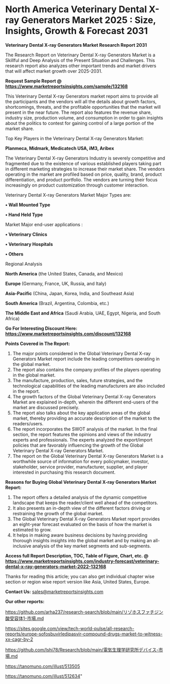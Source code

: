 # North America Veterinary Dental X-ray Generators Market 2025 : Size, Insights, Growth & Forecast 2031

<strong>Veterinary Dental X-ray Generators Market Research Report 2031</strong>

The Research Report on Veterinary Dental X-ray Generators Market is a Skillful and Deep Analysis of the Present Situation and Challenges. This research report also analyzes other important trends and market drivers that will affect market growth over 2025-2031.

<strong>Request Sample Report @ <a href=https://www.marketreportsinsights.com/sample/132168>https://www.marketreportsinsights.com/sample/132168</a></strong>

This Veterinary Dental X-ray Generators market report aims to provide all the participants and the vendors will all the details about growth factors, shortcomings, threats, and the profitable opportunities that the market will present in the near future. The report also features the revenue share, industry size, production volume, and consumption in order to gain insights about the politics to contest for gaining control of a large portion of the market share.

Top Key Players in the Veterinary Dental X-ray Generators Market:

<strong>Planmeca, Midmark, Medicatech USA, iM3, Aribex</strong>

The Veterinary Dental X-ray Generators Industry is severely competitive and fragmented due to the existence of various established players taking part in different marketing strategies to increase their market share. The vendors operating in the market are profiled based on price, quality, brand, product differentiation, and product portfolio. The vendors are turning their focus increasingly on product customization through customer interaction.

Veterinary Dental X-ray Generators Market Major Types are:

<strong>• Wall Mounted Type

• Hand Held Type</strong>

Market Major end-user applications :

<strong>• Veterinary Clinics

• Veterinary Hospitals

• Others</strong>

Regional Analysis

</u><strong><b>North America</b></strong> (the United States, Canada, and Mexico)

<strong><b>Europe </b></strong>(Germany, France, UK, Russia, and Italy)

<strong><b>Asia-Pacific</b></strong> (China, Japan, Korea, India, and Southeast Asia)

<strong><b>South America</b></strong> (Brazil, Argentina, Colombia, etc.)

<strong><b>The Middle East and Africa</b></strong> (Saudi Arabia, UAE, Egypt, Nigeria, and South Africa)

<strong>Go For Interesting Discount Here: <a href=https://www.marketreportsinsights.com/discount/132168>https://www.marketreportsinsights.com/discount/132168</a></strong>

<strong>Points Covered in The Report:</strong>
<ol>
  <li>The major points considered in the Global Veterinary Dental X-ray Generators Market report include the leading competitors operating in the global market.</li>
  <li>The report also contains the company profiles of the players operating in the global market.</li>
  <li>The manufacture, production, sales, future strategies, and the technological capabilities of the leading manufacturers are also included in the report.</li>
  <li>The growth factors of the Global Veterinary Dental X-ray Generators Market are explained in-depth, wherein the different end-users of the market are discussed precisely.</li>
  <li>The report also talks about the key application areas of the global market, thereby providing an accurate description of the market to the readers/users.</li>
  <li>The report incorporates the SWOT analysis of the market. In the final section, the report features the opinions and views of the industry experts and professionals. The experts analyzed the export/import policies that are favorably influencing the growth of the Global Veterinary Dental X-ray Generators Market.</li>
  <li>The report on the Global Veterinary Dental X-ray Generators Market is a worthwhile source of information for every policymaker, investor, stakeholder, service provider, manufacturer, supplier, and player interested in purchasing this research document.</li>
</ol>
<strong>Reasons for Buying Global Veterinary Dental X-ray Generators Market Report:</strong>

<ol>
  <li>The report offers a detailed analysis of the dynamic competitive landscape that keeps the reader/client well ahead of the competitors.</li>
  <li>It also presents an in-depth view of the different factors driving or restraining the growth of the global market.</li>
  <li>The Global Veterinary Dental X-ray Generators Market report provides an eight-year forecast evaluated on the basis of how the market is estimated to grow.</li>
  <li>It helps in making aware business decisions by having providing thorough insights insights into the global market and by making an all-inclusive analysis of the key market segments and sub-segments.</li>
</ol>
<strong>Access full Report Description, TOC, Table of Figure, Chart, etc. @ <a href=https://www.marketreportsinsights.com/industry-forecast/veterinary-dental-x-ray-generators-market-2022-132168>https://www.marketreportsinsights.com/industry-forecast/veterinary-dental-x-ray-generators-market-2022-132168</a></strong>


Thanks for reading this article; you can also get individual chapter wise section or region wise report version like Asia, United States, Europe.

<strong>Contact Us:</strong>
sales@marketreportsinsights.com

<strong>Our other reports:</strong>

<a href=https://github.com/arha237/research-search/blob/main/リゾホスファチジン酸受容体1-市場.md>https://github.com/arha237/research-search/blob/main/リゾホスファチジン酸受容体1-市場.md</a>

<a href=https://sites.google.com/view/tech-world-pulse/all-research-reports/europe-sofosbuvirledipasvir-compound-drugs-market-to-witness-xx-cagr-by-2>https://sites.google.com/view/tech-world-pulse/all-research-reports/europe-sofosbuvirledipasvir-compound-drugs-market-to-witness-xx-cagr-by-2</a>

<a href=https://github.com/Ishi78/Research/blob/main/電気生理学研究所デバイス-市場.md>https://github.com/Ishi78/Research/blob/main/電気生理学研究所デバイス-市場.md</a>

<a href=https://tanomuno.com/illust/513505>https://tanomuno.com/illust/513505</a>

<a href=https://tanomuno.com/illust/512634>https://tanomuno.com/illust/512634</a>"
